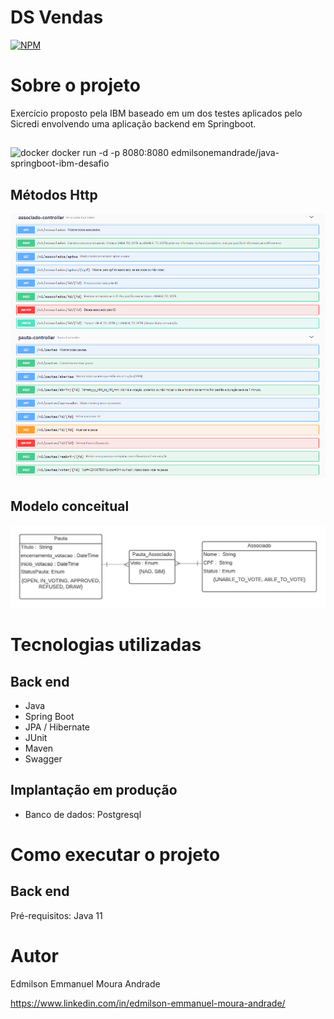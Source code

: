 # DS Vendas
[![NPM](https://img.shields.io/npm/l/react)](https://github.com/EdmilsonEMAndrade/projeto-sds3/blob/master/LICENSE) 

# Sobre o projeto

Exercício proposto pela IBM baseado em um dos testes aplicados pelo Sicredi envolvendo uma aplicação backend em Springboot.

##
<img src="./asset/doker.png" alt="docker"/> docker run -d -p 8080:8080 edmilsonemandrade/java-springboot-ibm-desafio

## Métodos Http
<img src="./asset/metodosHttp.PNG" alt="Métodos Http"/>


## Modelo conceitual
<img src="./asset/modelo_conceitual.jpeg" alt="Modelo Banco"/>

# Tecnologias utilizadas
## Back end
- Java
- Spring Boot
- JPA / Hibernate
- JUnit
- Maven
- Swagger
## Implantação em produção
- Banco de dados: Postgresql

# Como executar o projeto

## Back end
Pré-requisitos: Java 11

# Autor
Edmilson Emmanuel Moura Andrade

https://www.linkedin.com/in/edmilson-emmanuel-moura-andrade/

